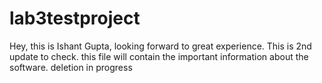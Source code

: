 # lab3testproject
Hey, this is Ishant Gupta, looking forward to great experience.
This is 2nd update to check.
this file will contain the important information about the software.
deletion in progress